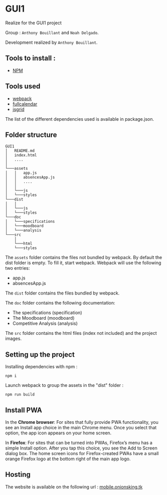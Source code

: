 # GUI1

Realize for the GUI1 project

Group : `Anthony Bouillant` and `Noah Delgado`.

Development realized by `Anthony Bouillant`.

## Tools to install :

- [NPM](https://docs.npmjs.com/getting-started/)

## Tools used

- [webpack](https://webpack.js.org/)
- [fullcalendar](https://fullcalendar.io/)
- [jsgrid](http://js-grid.com/)

The list of the different dependencies used is available in package.json.

## Folder structure
```
GUI1
│   README.md
│   index.html 
│   ....
│
└───assets
│   │   app.js
│   │   absencesApp.js
│   │   ....
│   │
│   └───js
│   └───styles 
└───dist
│   │
│   └───js
│   └───styles 
└───doc
│   └───specifications
│   └───moodboard
│   └───analysis
└───src
    │
    └───html
    └───styles 
```

The `assets` folder contains the files not bundled by webpack. By default the dist folder is empty. To fill it, start webpack.
Webpack will use the following two entries:
- app.js 
- absencesApp.js

The `dist` folder contains the files bundled by webpack.

The `doc` folder contains the following documentation:
- The specifications (specification)
- The Moodboard (moodboard)
- Competitive Analysis (analysis)

The `src` folder contains the html files (index not included) and the project images.

## Setting up the project

Installing dependencies with npm :

`npm i`

Launch webpack to group the assets in the "dist" folder :

`npm run build`

## Install PWA

In the **Chrome browser**: For sites that fully provide PWA functionality, you see an Install app choice in the main Chrome menu. Once you select that option, the app icon appears on your home screen.

In **Firefox**: For sites that can be turned into PWAs, Firefox’s menu has a simple Install option. After you tap this choice, you see the Add to Screen dialog box. The home screen icons for Firefox-created PWAs have a small orange Firefox logo at the bottom right of the main app logo.

## Hosting
The website is available on the following url : [mobile.onionsking.tk](https://mobile.onionsking.tk/)


